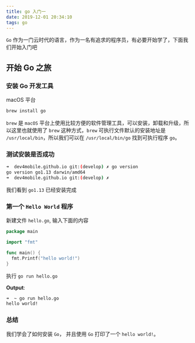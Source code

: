 ```yaml
---
title: go 入门一
date: 2019-12-01 20:34:10
tags: go
---
```

`Go` 作为一门云时代的语言，作为一名有追求的程序员，有必要开始学了，下面我们开始入门吧

## 开始 Go 之旅

### 安装 Go 开发工具
macOS 平台

```bash
brew install go
```
`brew` 是 `macOS` 平台上使用比较方便的软件管理工具，可以安装，卸载和升级，所以这里也就使用了 `brew` 这种方式，`brew` 可执行文件默认的安装地址是 `/usr/local/bin`，所以我们可以在 `/usr/local/bin/go` 找到可执行程序 `go`。

### 测试安装是否成功

```bash
➜  dev4mobile.github.io git:(develop) ✗ go version
go version go1.13 darwin/amd64
➜  dev4mobile.github.io git:(develop) ✗
```
我们看到 `go1.13` 已经安装完成

### 第一个 `Hello World` 程序

新建文件 `hello.go`, 输入下面的内容

```go
package main

import "fmt"

func main() {
  fmt.Printf("hello world!")
}
```
执行 `go run hello.go`

**Output**:
```bash
➜  ~ go run hello.go
hello world!
```
### 总结
我们学会了如何安装 `Go`， 并且使用 `Go` 打印了一个 `hello world!`。
